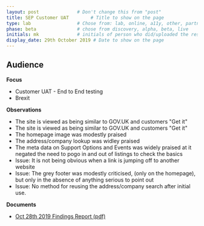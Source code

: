 ```yaml
---
layout: post              # Don't change this from "post"
title: SEP Customer UAT        # Title to show on the page
type: lab                 # Chose from: lab, online, a11y, other, partner
phase: beta               # chose from discovery, alpha, beta, live
initials: mk              # initials of person who did/uploaded the research
display_date: 29th October 2019 # Date to show on the page
---
```


**Audience**
-

**Focus**
- Customer UAT - End to End testing
- Brexit

**Observations**
- The site is viewed as being similar to GOV.UK and customers "Get it"
- The site is viewed as being similar to GOV.UK and customers "Get it"
- The homepage image was modestly praised
- The address/company lookup was widley praised
- The meta data on Support Options and Events was widely praised at it negated the need to pogo in and out of listings to check the basics
- Issue: It is not being obvious when a link is jumping off to another website
- Issue: The grey footer was modestly criticised, (only on the homepage), but only in the absence of anything serious to point out
- Issue: No method for reusing the address/company search after initial use.

**Documents**
- [ Oct 28th 2019 Findings Report (pdf) ](../files/SEP_2019_Oct_29_CustomerUAT.pdf)
